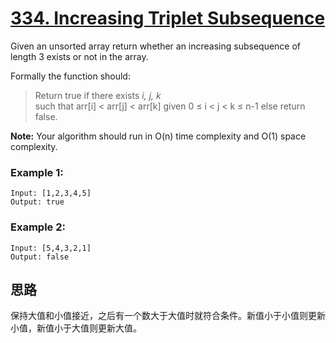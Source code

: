 # [334. Increasing Triplet Subsequence](https://leetcode.com/problems/increasing-triplet-subsequence/)

Given an unsorted array return whether an increasing subsequence of length 3 exists or not in the array.

Formally the function should:

> Return true if there exists *i, j, k*  
> such that arr[i] < arr[j] < arr[k] given 0 ≤ i < j < k ≤ n-1 else return false.

**Note:** Your algorithm should run in O(n) time complexity and O(1) space complexity.

### Example 1:
```
Input: [1,2,3,4,5]
Output: true 
```
### Example 2:
```
Input: [5,4,3,2,1]
Output: false
```

## 思路

保持大值和小值接近，之后有一个数大于大值时就符合条件。新值小于小值则更新小值，新值小于大值则更新大值。
